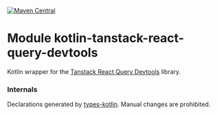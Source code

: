 [![Maven Central](https://img.shields.io/maven-central/v/org.jetbrains.kotlin-wrappers/kotlin-tanstack-react-query-devtools)](https://mvnrepository.com/artifact/org.jetbrains.kotlin-wrappers/kotlin-tanstack-react-query-devtools)

# Module kotlin-tanstack-react-query-devtools

Kotlin wrapper for the [Tanstack React Query Devtools](https://tanstack.com/query/v4/docs/devtools) library.

### Internals

Declarations generated by [types-kotlin](https://github.com/karakum-team/types-kotlin). Manual changes are prohibited.
